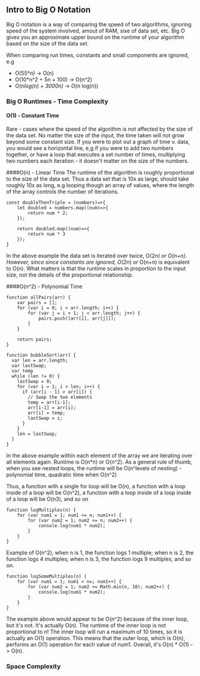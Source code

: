 ## Intro to Big O Notation

Big O notation is a way of comparing the speed of two algorithms, ignoring speed of the system involved, amout of RAM, sixe of data set, etc.
Big O gives you an approximate upper bound on the runtime of your algorithm based on the size of the data set.

When comparing run times, constants and small components are ignored, e.g
 * O(55*n) -> O(n)
 * O(10*n^2 + 5n + 100) -> O(n^2)
 * O(n*log(n) + 3000n) -> O(n* log(n))
 
### Big O Runtimes - Time Complexity
#### O(1) - Constant Time
Rare - cases where the speed of the algorithm is not affected by the size of the data set.
No matter the size of the input, the time taken will not grow beyond some constant size.
If you were to plot out a graph of time v. data, you would see a horizontal line,
e,g if you were to add two numbers together, or have a loop that executes a set number of times, multiplying 
two numbers each iteration - it doesn't matter on the size of the numbers.

####O(n) - Linear Time
The runtime of the algorithm is roughly proportional to the size of the data set. Thus a data set that is 10x as large, should take roughly 10x as long,
e.g looping though an array of values, where the length of the array controls the number of iterations.
    
    const doubleThenTriple = (numbers)=>{
        let doubled = numbers.map((num)=>{
            return num * 2;
        });
        
        return doubled.map((num)=>{
            return num * 3
        });
    }

In the above example the data set is iterated over twice, O(2*n) or O(n+n).
However, since since constants are ignored, O(2*n) or O(n+n) is equivalent to O(n).
What matters is that the runtime scales in proportion to the input size, not the details of the proportional relationship.

####O(n^2) - Polynomial Time

    function allPairs(arr) {
        var pairs = [];
        for (var i = 0; i < arr.length; i++) {
            for (var j = i + 1; j < arr.length; j++) {
                pairs.push([arr[i], arr[j]]);
            }
        }
    
        return pairs;
    }

    function bubbleSort(arr) {
      var len = arr.length;
      var lastSwap;
      var temp
      while (len != 0) {
        lastSwap = 0;
        for (var i = 1; i < len; i++) {
          if (arr[i - 1] > arr[i]) {
            // Swap the two elements
            temp = arr[i-1];
            arr[i-1] = arr[i];
            arr[i] = temp;
            lastSwap = i;
          }
        }
        len = lastSwap;
      }
    }
    
In the above example within each element of the array we are iterating over all elements again. Runtime is O(n*n) or O(n^2).
As a general rule of thumb, when you see nested loops, the runtime will be O(n^levels of nesting) - polynomial time, quadratic time when O(n^2)

Thus, a function with a single for loop will be O(n), a function with a loop inside of a loop will be O(n^2), 
a function with a loop inside of a loop inside of a loop will be O(n3), and so on
    
    function logMultiples(n) {
        for (var num1 = 1; num1 <= n; num1++) {
            for (var num2 = 1; num2 <= n; num2++) {
                console.log(num1 * num2);
            }
        }
    }

Example of O(n^2), when n is 1, the function logs 1 multiple; when n is 2, the function logs 4 multiples; when n is 3, the function logs 9 multiples, and so on.

    function logSomeMultiples(n) {
        for (var num1 = 1; num1 < n=; num1++) {
            for (var num2 = 1; num2 <= Math.min(n, 10); num2++) {
                console.log(num1 * num2);
            }
        }
    }
      
The example above would appear to be O(n^2) because of the inner loop, but it's not. It's actually O(n).
The runtime of the inner loop is not proportional to n! The inner loop will run a maximum of 10 times, so it is actually an O(1) operation. This means 
that the outer loop, which is O(n), performs an O(1) operation for each value of num1. Overall, it's O(n) * O(1) -> O(n).

### Space Complexity